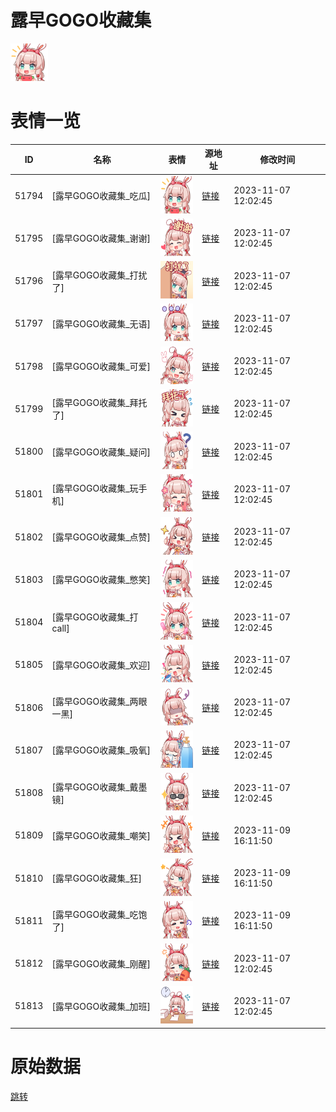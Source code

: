 # 露早GOGO收藏集

<img src="./cover.png" height="60" alt="cover" />

# 表情一览

|ID|名称|表情|源地址|修改时间|
|----|----|----|----|----|
|51794|[露早GOGO收藏集_吃瓜]|<img src="./pic/051794_%5B露早GOGO收藏集_吃瓜%5D.png" height="60" alt="吃瓜"/>|[链接](https://i0.hdslb.com/bfs/garb/0a0430a3ecb41182fbcebf5c11af2e4d2f60b8b9.png)|2023-11-07 12:02:45|
|51795|[露早GOGO收藏集_谢谢]|<img src="./pic/051795_%5B露早GOGO收藏集_谢谢%5D.png" height="60" alt="谢谢"/>|[链接](https://i0.hdslb.com/bfs/garb/c17f34f956f93ca4f1239e140a493a3f306918e2.png)|2023-11-07 12:02:45|
|51796|[露早GOGO收藏集_打扰了]|<img src="./pic/051796_%5B露早GOGO收藏集_打扰了%5D.png" height="60" alt="打扰了"/>|[链接](https://i0.hdslb.com/bfs/garb/29fe2982bc10e59031658c7087b77fe75ba639de.png)|2023-11-07 12:02:45|
|51797|[露早GOGO收藏集_无语]|<img src="./pic/051797_%5B露早GOGO收藏集_无语%5D.png" height="60" alt="无语"/>|[链接](https://i0.hdslb.com/bfs/garb/2b0ed862d5c7dcd6d99513da725ffd9c9650ccc5.png)|2023-11-07 12:02:45|
|51798|[露早GOGO收藏集_可爱]|<img src="./pic/051798_%5B露早GOGO收藏集_可爱%5D.png" height="60" alt="可爱"/>|[链接](https://i0.hdslb.com/bfs/garb/64aef4a03bfb294523a20bde514326802e9a4d28.png)|2023-11-07 12:02:45|
|51799|[露早GOGO收藏集_拜托了]|<img src="./pic/051799_%5B露早GOGO收藏集_拜托了%5D.png" height="60" alt="拜托了"/>|[链接](https://i0.hdslb.com/bfs/garb/cc6d0e6cf670e0ba9030d96dede5774746813442.png)|2023-11-07 12:02:45|
|51800|[露早GOGO收藏集_疑问]|<img src="./pic/051800_%5B露早GOGO收藏集_疑问%5D.png" height="60" alt="疑问"/>|[链接](https://i0.hdslb.com/bfs/garb/8700ed7092a8eea5839df87c84f9888793db9d97.png)|2023-11-07 12:02:45|
|51801|[露早GOGO收藏集_玩手机]|<img src="./pic/051801_%5B露早GOGO收藏集_玩手机%5D.png" height="60" alt="玩手机"/>|[链接](https://i0.hdslb.com/bfs/garb/8b6ae55a5676a95f4c4bd6c956d6de2ee24dcd9e.png)|2023-11-07 12:02:45|
|51802|[露早GOGO收藏集_点赞]|<img src="./pic/051802_%5B露早GOGO收藏集_点赞%5D.png" height="60" alt="点赞"/>|[链接](https://i0.hdslb.com/bfs/garb/a6345b47412ae6c1700de758d962e434249e3443.png)|2023-11-07 12:02:45|
|51803|[露早GOGO收藏集_憋笑]|<img src="./pic/051803_%5B露早GOGO收藏集_憋笑%5D.png" height="60" alt="憋笑"/>|[链接](https://i0.hdslb.com/bfs/garb/51ef69681b0a45462a0db14c07130c424bbe01e1.png)|2023-11-07 12:02:45|
|51804|[露早GOGO收藏集_打call]|<img src="./pic/051804_%5B露早GOGO收藏集_打call%5D.png" height="60" alt="打call"/>|[链接](https://i0.hdslb.com/bfs/garb/e6502fec502d210d63dd201740b8ad1f3274ac5d.png)|2023-11-07 12:02:45|
|51805|[露早GOGO收藏集_欢迎]|<img src="./pic/051805_%5B露早GOGO收藏集_欢迎%5D.png" height="60" alt="欢迎"/>|[链接](https://i0.hdslb.com/bfs/garb/06c7302ebdf6705d8fccfc626d8d45b553a44019.png)|2023-11-07 12:02:45|
|51806|[露早GOGO收藏集_两眼一黑]|<img src="./pic/051806_%5B露早GOGO收藏集_两眼一黑%5D.png" height="60" alt="两眼一黑"/>|[链接](https://i0.hdslb.com/bfs/garb/bcfb9db923b241e847bb9c208de92fd7337b5f8d.png)|2023-11-07 12:02:45|
|51807|[露早GOGO收藏集_吸氧]|<img src="./pic/051807_%5B露早GOGO收藏集_吸氧%5D.png" height="60" alt="吸氧"/>|[链接](https://i0.hdslb.com/bfs/garb/6d19c9ea8327d7b076299f43c70fc2436e73d7bd.png)|2023-11-07 12:02:45|
|51808|[露早GOGO收藏集_戴墨镜]|<img src="./pic/051808_%5B露早GOGO收藏集_戴墨镜%5D.png" height="60" alt="戴墨镜"/>|[链接](https://i0.hdslb.com/bfs/garb/8ec6adfc46f213269d7819ae2a3b41137d7b2c5b.png)|2023-11-07 12:02:45|
|51809|[露早GOGO收藏集_嘲笑]|<img src="./pic/051809_%5B露早GOGO收藏集_嘲笑%5D.png" height="60" alt="嘲笑"/>|[链接](https://i0.hdslb.com/bfs/garb/c476f1043c0a9cdae864989b4ebd5624d4f75599.png)|2023-11-09 16:11:50|
|51810|[露早GOGO收藏集_狂]|<img src="./pic/051810_%5B露早GOGO收藏集_狂%5D.png" height="60" alt="狂"/>|[链接](https://i0.hdslb.com/bfs/garb/c2a028afae4a54a70995d0f822351d81ac67a0b8.png)|2023-11-09 16:11:50|
|51811|[露早GOGO收藏集_吃饱了]|<img src="./pic/051811_%5B露早GOGO收藏集_吃饱了%5D.png" height="60" alt="吃饱了"/>|[链接](https://i0.hdslb.com/bfs/garb/315ea32e07d5310298a474afd50bb5ae00d83c4a.png)|2023-11-09 16:11:50|
|51812|[露早GOGO收藏集_刚醒]|<img src="./pic/051812_%5B露早GOGO收藏集_刚醒%5D.png" height="60" alt="刚醒"/>|[链接](https://i0.hdslb.com/bfs/garb/089291792b8e9adf8fbdadfba8b9486511c09fcc.png)|2023-11-07 12:02:45|
|51813|[露早GOGO收藏集_加班]|<img src="./pic/051813_%5B露早GOGO收藏集_加班%5D.png" height="60" alt="加班"/>|[链接](https://i0.hdslb.com/bfs/garb/ffe5ae4f970f7f70219c773b08f88207b7dd8cac.png)|2023-11-07 12:02:45|

# 原始数据

[跳转](./raw.json)

